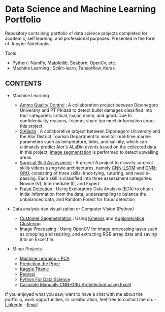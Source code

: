 # Data Science and Machine Learning Portfolio

Repository containing portfolio of data science projects completed for academic, self learning, and professional purposes. Presented in the form of Jupyter Notebooks.

Tools :
* Python : NumPy, Matplotlib, Seaborn, OpenCv, etc.
* Machine Learning : Scikit-learn, Tensorflow, Keras

## CONTENTS

* Machine Learning  
  * [Ammo Quality Control](https://github.com/ronnymunthe99/Portfolio_Data_Science/blob/main/Ammo_QC.ipynb) : A collaboration project between Diponegoro University and PT PIndad to detect bullet damages classified into four categories: critical, major, minor, and good. Due to confidentiality reasons, I cannot share too much information about this project.
  * [SiAladin](http://aladin-alor.com/) : A collaborative project between Diponegoro University and the Alor District Tourism Department to monitor real-time marine parameters such as temperature, tides, and salinity, which can ultimately predict Alor's ALaDin events based on the collected data. In this project, [image segmentation](https://github.com/ronnymunthe99/RemoteSensing) is performed to detect upwelling areas.
  * [Surgical Skill Assessment](https://github.com/ronnymunthe99/Portfolio_Data_Science/tree/main/Surgical_Skill_Assessment) : A project A project to classify surgical skills videos using two architectures, namely [CNN-LSTM](https://github.com/ronnymunthe99/Portfolio_Data_Science/tree/main/Surgical_Skill_Assessment/CNN-LSTM) and [CNN-GRU](https://github.com/ronnymunthe99/Portfolio_Data_Science/tree/main/Surgical_Skill_Assessment/CNN-GRU), consisting of three skills: knot-tying, suturing, and needle-passing. Each skill is classified into three assessment categories: Novice (V), Intermediate (I), and Expert.
  * [Fraud Detection](https://github.com/ronnymunthe99/Portfolio_Data_Science/blob/main/Fraud%20Detection.ipynb) : Using Exploratory Data Analysis (EDA) to obtain initial information from the data, undersampling to balance the unbalanced data, and Random Forest for fraud detection

* Data analysis dan visualization or Computer Vision (Python)
  * [Customer Segementation](https://github.com/ronnymunthe99/Portfolio_Data_Science/blob/main/kmeans-clustering-in-customer-segmentation.ipynb) : Using [Kmeans](https://github.com/ronnymunthe99/Portfolio_Data_Science/blob/main/kmeans-clustering-in-customer-segmentation.ipynb) and [Agglomeratice Clustering](https://github.com/ronnymunthe99/Portfolio_Data_Science/blob/main/hierarchical-agglomerative-clustering.ipynb) 
  * [Image Processing](https://github.com/ronnymunthe99/Portfolio_Data_Science/blob/main/RGB%20(2).ipynb) : Using OpenCV for image processing tasks such as cropping and resizing, and extracting RGB array data and saving it to an Excel file.

* Minor Projects
  * [Machine Learning - PCA](https://github.com/ronnymunthe99/Portfolio_Data_Science/blob/main/Machine%20Learning-PCA.ipynb)
  * [Prediction the Price](https://github.com/ronnymunthe99/Portfolio_Data_Science/blob/main/Predicts_the_Price_of_Red_Cayenne_Use_LSTM_and_GRU%20(1).ipynb)
  * [Kaggle Titanic](https://github.com/ronnymunthe99/Portfolio_Data_Science/blob/main/Practice_1_Structured_Dataset_Plotting_Supervised_(1).ipynb)
  * [Regresi](https://github.com/ronnymunthe99/Portfolio_Data_Science/blob/main/Regresi.ipynb)
  * [Python For Data Science](https://github.com/ronnymunthe99/PythonForDataScience)
  * [Calculate Manually CNN-GRU Architecture using Excel](https://github.com/ronnymunthe99/CalculateManuallyCNN-RNNArchitecture)

If you enjoyed what you saw, want to have a chat with me about the portfolio, work opportunities, or collaboration, feel free to contact me on: - [LinkedIn](https://www.linkedin.com/in/ronnydominikusmunthe/) - [Email](ronnymunthe99@gmail.com)
